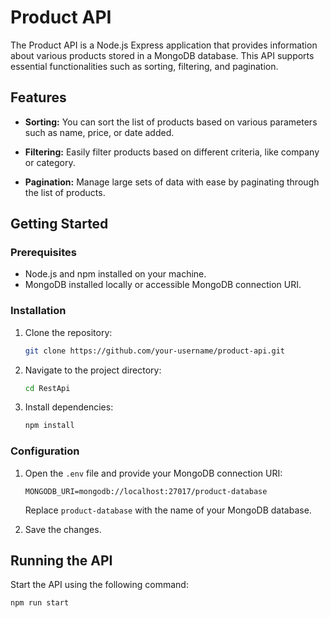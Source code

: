 # Product API

The Product API is a Node.js Express application that provides information about various products stored in a MongoDB database. This API supports essential functionalities such as sorting, filtering, and pagination.

## Features

- **Sorting:** You can sort the list of products based on various parameters such as name, price, or date added.

- **Filtering:** Easily filter products based on different criteria, like company or category.

- **Pagination:** Manage large sets of data with ease by paginating through the list of products.

## Getting Started

### Prerequisites

- Node.js and npm installed on your machine.
- MongoDB installed locally or accessible MongoDB connection URI.

### Installation

1. Clone the repository:

    ```bash
    git clone https://github.com/your-username/product-api.git
    ```

2. Navigate to the project directory:

    ```bash
    cd RestApi
    ```

3. Install dependencies:

    ```bash
    npm install
    ```

### Configuration

1. Open the `.env` file and provide your MongoDB connection URI:

    ```env
    MONGODB_URI=mongodb://localhost:27017/product-database
    ```

    Replace `product-database` with the name of your MongoDB database.

2. Save the changes.

## Running the API

Start the API using the following command:

```bash
npm run start
